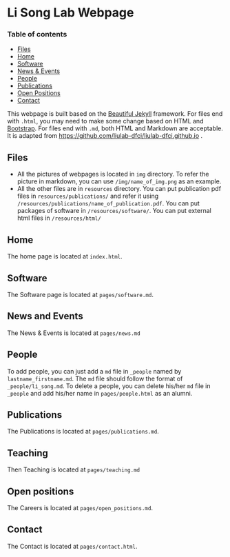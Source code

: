 # Li Song Lab Webpage

### Table of contents

- [Files](#files)
- [Home](#Home)
- [Software](#software)
- [News & Events](#news_and_events)
- [People](#people)
- [Publications](#publications)
- [Open Positions](#career)
- [Contact](#contact)

This webpage is built based on the [Beautiful Jekyll](https://github.com/daattali/beautiful-jekyll#readme) framework. For files end with `.html`, you may need to make some change based on HTML and [Bootstrap](https://getbootstrap.com/). For files end with `.md`, both HTML and Markdown are acceptable. It is adapted from https://github.com/liulab-dfci/liulab-dfci.github.io .


## Files

- All the pictures of webpages is located in `img` directory. To refer the picture in markdown, you can use `/img/name_of_img.png` as an example.
- All the other files are in `resources` directory. You can put publication pdf files in `resources/publications/` and refer it using `/resources/publications/name_of_publication.pdf`. You can put packages of software in `/resources/software/`. You can put external html files in `/resources/html/`

## Home

The home page is located at `index.html`. 

## Software

The Software page is located at `pages/software.md`.

## News and Events

The News & Events is located at `pages/news.md`

## People

To add people, you can just add a `md` file in `_people` named by `lastname_firstname.md`. The `md` file should follow the format of `_people/li_song.md`. To delete a people, you can delete his/her `md` file in `_people` and add his/her name in `pages/people.html` as an alumni. 

## Publications

The Publications is located at `pages/publications.md`.

## Teaching

Then Teaching is located at `pages/teaching.md`

## <a name="career"></a>Open positions

The Careers is located at `pages/open_positions.md`.

## Contact

The Contact is located at `pages/contact.html`.

